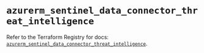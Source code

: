 # `azurerm_sentinel_data_connector_threat_intelligence`

Refer to the Terraform Registry for docs: [`azurerm_sentinel_data_connector_threat_intelligence`](https://registry.terraform.io/providers/hashicorp/azurerm/4.2.0/docs/resources/sentinel_data_connector_threat_intelligence).
